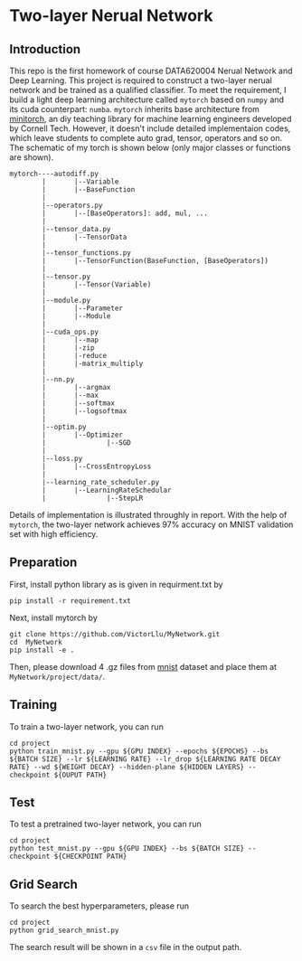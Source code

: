 # Two-layer Nerual Network 
## Introduction
This repo is the first homework of course DATA620004 Nerual Network and Deep Learning. 
This project is required to construct a two-layer nerual network and be trained as a qualified classifier.
To meet the requirement, I build a light deep learning architecture called `mytorch` based on `numpy` and its cuda counterpart: `numba`.
`mytorch` inherits base architecture from [minitorch](https://minitorch.github.io/), an diy teaching library for machine learning engineers developed by Cornell Tech.
However, it doesn't include detailed implementaion codes, which leave students to complete auto grad, tensor, operators and so on.
The schematic of my torch is shown below (only major classes or functions are shown).
```
mytorch----autodiff.py
        |       |--Variable
        |       |--BaseFunction
        |
        |--operators.py
        |       |--[BaseOperators]: add, mul, ...
        |
        |--tensor_data.py
        |       |--TensorData
        |
        |--tensor_functions.py
        |       |--TensorFunction(BaseFunction, [BaseOperators])
        |
        |--tensor.py
        |       |--Tensor(Variable)
        |
        |--module.py
        |       |--Parameter
        |       |--Module
        |
        |--cuda_ops.py
        |       |--map
        |       |-zip
        |       |-reduce
        |       |-matrix_multiply
        |
        |--nn.py
        |       |--argmax
        |       |--max
        |       |--softmax
        |       |--logsoftmax
        |
        |--optim.py
        |       |--Optimizer
        |               |--SGD
        |
        |--loss.py
        |       |--CrossEntropyLoss
        |
        |--learning_rate_scheduler.py
        |       |--LearningRateSchedular
        |               |--StepLR
```
Details of implementation is illustrated throughly in report.
With the help of `mytorch`, the two-layer network achieves 97% accuracy on MNIST validation set with high efficiency.

## Preparation
First, install python library as is given in requirment.txt by 
```
pip install -r requirement.txt
```
Next, install mytorch by
```
git clone https://github.com/VictorLlu/MyNetwork.git
cd  MyNetwork
pip install -e .
```
Then, please download 4 .gz files from [mnist](http://yann.lecun.com/exdb/mnist/) dataset and place them at `MyNetwork/project/data/`.

## Training
To train a two-layer network, you can run
```
cd project
python train_mnist.py --gpu ${GPU INDEX} --epochs ${EPOCHS} --bs ${BATCH SIZE} --lr ${LEARNING RATE} --lr_drop ${LEARNING RATE DECAY RATE} --wd ${WEIGHT DECAY} --hidden-plane ${HIDDEN LAYERS} --checkpoint ${OUPUT PATH}
```
## Test
To test a pretrained two-layer network, you can run
```
cd project
python test_mnist.py --gpu ${GPU INDEX} --bs ${BATCH SIZE} --checkpoint ${CHECKPOINT PATH}
```
## Grid Search
To search the best hyperparameters, please run
```
cd project
python grid_search_mnist.py
```
The search result will be shown in a `csv` file in the output path.
